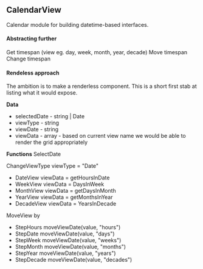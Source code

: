 ## CalendarView
Calendar module for building datetime-based interfaces.

#### Abstracting further
Get timespan (view eg. day, week, month, year, decade)
Move timespan
Change timespan

#### Rendeless approach
The ambition is to make a renderless component.
This is a short first stab at listing what it would expose.

**Data**
- selectedDate - string | Date
- viewType - string
- viewDate - string
- viewData - array - based on current view name we would be able to render the grid appropriately 

**Functions**
SelectDate

ChangeViewType  viewType = "Date"
- DateView      viewData = getHoursInDate
- WeekView      viewData = DaysInWeek
- MonthView     viewData = getDaysInMonth
- YearView      viewData = getMonthsInYear
- DecadeView    viewData = YearsInDecade

MoveView by 
- StepHours     moveViewDate(value, "hours")
- StepDate      moveViewDate(value, "days")
- StepWeek      moveViewDate(value, "weeks")
- StepMonth     moveViewDate(value, "months")
- StepYear      moveViewDate(value, "years")
- StepDecade    moveViewDate(value, "decades")
